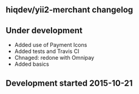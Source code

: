 hiqdev/yii2-merchant changelog
------------------------------

## Under development

- Added use of Payment Icons
- Added tests and Travis CI
- Chnaged: redone with Omnipay
- Added basics

## Development started 2015-10-21

